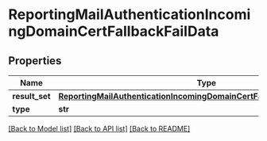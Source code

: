 # ReportingMailAuthenticationIncomingDomainCertFallbackFailData

## Properties
Name | Type | Description | Notes
------------ | ------------- | ------------- | -------------
**result_set** | [**ReportingMailAuthenticationIncomingDomainCertFallbackFailDataResultSet**](ReportingMailAuthenticationIncomingDomainCertFallbackFailDataResultSet.md) |  | [optional] 
**type** | **str** |  | [optional] 

[[Back to Model list]](../README.md#documentation-for-models) [[Back to API list]](../README.md#documentation-for-api-endpoints) [[Back to README]](../README.md)

